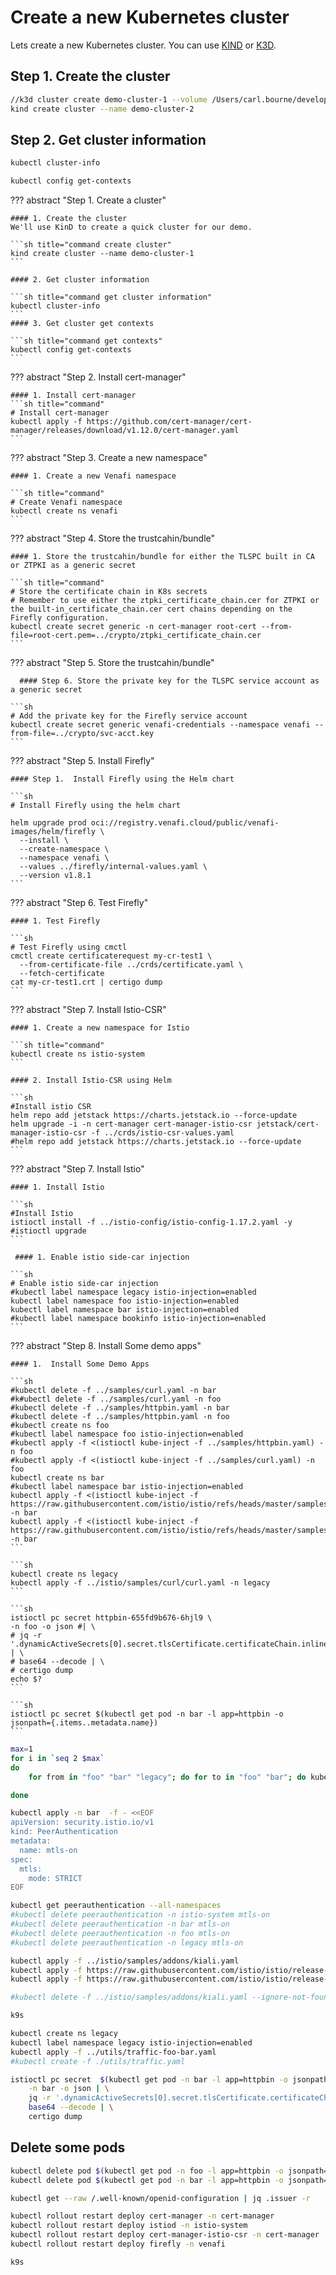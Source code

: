 # Create a new Kubernetes cluster

Lets create a new Kubernetes cluster. You can use [KIND](https://kind.sigs.k8s.io) or [K3D](https://k3d.io/stable/).

## Step 1. Create the cluster

```sh
//k3d cluster create demo-cluster-1 --volume /Users/carl.bourne/development/Istio-firefly/config:/config
kind create cluster --name demo-cluster-2
```

## Step 2. Get cluster information

```sh
kubectl cluster-info
```

```sh
kubectl config get-contexts
```

??? abstract "Step 1. Create a cluster"

    #### 1. Create the cluster
    We'll use KinD to create a quick cluster for our demo.
    
    ```sh title="command create cluster"
    kind create cluster --name demo-cluster-1
    ```
    
    #### 2. Get cluster information
    
    ```sh title="command get cluster information"
    kubectl cluster-info
    ```
    #### 3. Get cluster get contexts
    
    ```sh title="command get contexts"
    kubectl config get-contexts
    ```    

??? abstract "Step 2. Install cert-manager"

    #### 1. Install cert-manager
    ```sh title="command"
    # Install cert-manager
    kubectl apply -f https://github.com/cert-manager/cert-manager/releases/download/v1.12.0/cert-manager.yaml
    ```

??? abstract "Step 3. Create a new namespace"

    #### 1. Create a new Venafi namespace
    
    ```sh title="command"
    # Create Venafi namespace
    kubectl create ns venafi
    ```

??? abstract "Step 4. Store the trustcahin/bundle"

    #### 1. Store the trustcahin/bundle for either the TLSPC built in CA or ZTPKI as a generic secret
    
    ```sh title="command"
    # Store the certificate chain in K8s secrets 
    # Remember to use either the ztpki_certificate_chain.cer for ZTPKI or the built-in_certificate_chain.cer cert chains depending on the Firefly configuration. 
    kubectl create secret generic -n cert-manager root-cert --from-file=root-cert.pem=../crypto/ztpki_certificate_chain.cer
    ```

??? abstract "Step 5. Store the trustcahin/bundle"

      #### Step 6. Store the private key for the TLSPC service account as a generic secret
    
    ```sh
    # Add the private key for the Firefly service account
    kubectl create secret generic venafi-credentials --namespace venafi --from-file=../crypto/svc-acct.key
    ```

??? abstract "Step 5. Install Firefly"

    #### Step 1.  Install Firefly using the Helm chart
    
    ```sh
    # Install Firefly using the helm chart
    
    helm upgrade prod oci://registry.venafi.cloud/public/venafi-images/helm/firefly \
      --install \
      --create-namespace \
      --namespace venafi \
      --values ../firefly/internal-values.yaml \
      --version v1.8.1
    ```

??? abstract "Step 6. Test Firefly"

    #### 1. Test Firefly
    
    ```sh
    # Test Firefly using cmctl
    cmctl create certificaterequest my-cr-test1 \
      --from-certificate-file ../crds/certificate.yaml \
      --fetch-certificate
    cat my-cr-test1.crt | certigo dump
    ```

??? abstract "Step 7. Install Istio-CSR"

    #### 1. Create a new namespace for Istio
    
    ```sh title="command"
    kubectl create ns istio-system
    ```
    
    #### 2. Install Istio-CSR using Helm
    
    ```sh
    #Install istio CSR
    helm repo add jetstack https://charts.jetstack.io --force-update
    helm upgrade -i -n cert-manager cert-manager-istio-csr jetstack/cert-manager-istio-csr -f ../crds/istio-csr-values.yaml
    #helm repo add jetstack https://charts.jetstack.io --force-update
    ```

??? abstract "Step 7. Install Istio"

    #### 1. Install Istio
    
    ```sh
    #Install Istio
    istioctl install -f ../istio-config/istio-config-1.17.2.yaml -y
    #istioctl upgrade
    ```
    
     #### 1. Enable istio side-car injection 
    
    ```sh
    # Enable istio side-car injection 
    #kubectl label namespace legacy istio-injection=enabled
    kubectl label namespace foo istio-injection=enabled
    kubectl label namespace bar istio-injection=enabled
    #kubectl label namespace bookinfo istio-injection=enabled
    ```

??? abstract "Step 8. Install Some demo apps"

    #### 1.  Install Some Demo Apps
    
    ```sh
    #kubectl delete -f ../samples/curl.yaml -n bar
    #k#ubectl delete -f ../samples/curl.yaml -n foo
    #kubectl delete -f ../samples/httpbin.yaml -n bar
    #kubectl delete -f ../samples/httpbin.yaml -n foo
    #kubectl create ns foo
    #kubectl label namespace foo istio-injection=enabled
    #kubectl apply -f <(istioctl kube-inject -f ../samples/httpbin.yaml) -n foo
    #kubectl apply -f <(istioctl kube-inject -f ../samples/curl.yaml) -n foo
    kubectl create ns bar
    #kubectl label namespace bar istio-injection=enabled
    kubectl apply -f <(istioctl kube-inject -f https://raw.githubusercontent.com/istio/istio/refs/heads/master/samples/httpbin/httpbin.yaml) -n bar
    kubectl apply -f <(istioctl kube-inject -f https://raw.githubusercontent.com/istio/istio/refs/heads/master/samples/curl/curl.yaml) -n bar
    ```
    
    ```sh
    kubectl create ns legacy
    kubectl apply -f ../istio/samples/curl/curl.yaml -n legacy
    ```
    
    ```sh
    istioctl pc secret httpbin-655fd9b676-6hjl9 \
    -n foo -o json #| \
    # jq -r '.dynamicActiveSecrets[0].secret.tlsCertificate.certificateChain.inlineBytes' | \
    # base64 --decode | \
    # certigo dump
    echo $?    
    ```
    
    ```sh
    istioctl pc secret $(kubectl get pod -n bar -l app=httpbin -o jsonpath={.items..metadata.name})
    ```

```sh
max=1
for i in `seq 2 $max`
do
    for from in "foo" "bar" "legacy"; do for to in "foo" "bar"; do kubectl exec "$(kubectl get pod -l app=curl -n ${from} -o jsonpath={.items..metadata.name})" -c curl -n ${from} -- curl http://httpbin.${to}:8000/ip -s -o /dev/null -w "curl.${from} to httpbin.${to}: %{http_code}\n"; done; done

done
```

```sh
kubectl apply -n bar  -f - <<EOF
apiVersion: security.istio.io/v1
kind: PeerAuthentication
metadata:
  name: mtls-on
spec:
  mtls:
    mode: STRICT
EOF
```

```sh
kubectl get peerauthentication --all-namespaces
#kubectl delete peerauthentication -n istio-system mtls-on
#kubectl delete peerauthentication -n bar mtls-on
#kubectl delete peerauthentication -n foo mtls-on
#kubectl delete peerauthentication -n legacy mtls-on
```

```sh
kubectl apply -f ../istio/samples/addons/kiali.yaml
kubectl apply -f https://raw.githubusercontent.com/istio/istio/release-1.24/samples/addons/prometheus.yaml
kubectl apply -f https://raw.githubusercontent.com/istio/istio/release-1.24/samples/addons/grafana.yaml

#kubectl delete -f ../istio/samples/addons/kiali.yaml --ignore-not-found

```

```sh {"terminalRows":"25"}
k9s
```

```sh
kubectl create ns legacy
kubectl label namespace legacy istio-injection=enabled
kubectl apply -f ../utils/traffic-foo-bar.yaml
#kubectl create -f ./utils/traffic.yaml

```

```sh
istioctl pc secret  $(kubectl get pod -n bar -l app=httpbin -o jsonpath={.items..metadata.name}) \
    -n bar -o json | \
    jq -r '.dynamicActiveSecrets[0].secret.tlsCertificate.certificateChain.inlineBytes' | \
    base64 --decode | \
    certigo dump
```

## Delete some pods

```sh
kubectl delete pod $(kubectl get pod -n foo -l app=httpbin -o jsonpath={.items..metadata.name}) -n foo
kubectl delete pod $(kubectl get pod -n bar -l app=httpbin -o jsonpath={.items..metadata.name}) -n bar

```

```sh
kubectl get --raw /.well-known/openid-configuration | jq .issuer -r
```

```sh
kubectl rollout restart deploy cert-manager -n cert-manager  
kubectl rollout restart deploy istiod -n istio-system
kubectl rollout restart deploy cert-manager-istio-csr -n cert-manager  
kubectl rollout restart deploy firefly -n venafi
```

```sh {"terminalRows":"24"}
k9s
```